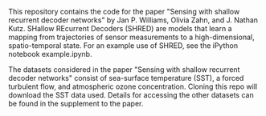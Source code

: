 This repository contains the code for the paper "Sensing with shallow recurrent decoder networks" by Jan P. Williams, Olivia Zahn, and J. Nathan Kutz. SHallow REcurrent Decoders (SHRED) are models that learn a mapping from trajectories of sensor measurements to a high-dimensional, spatio-temporal state. For an example use of SHRED, see the iPython notebook example.ipynb.

The datasets considered in the paper "Sensing with shallow recurrent decoder networks" consist of sea-surface temperature (SST), a forced turbulent flow, and atmospheric ozone concentration. Cloning this repo will download the SST data used. Details for accessing the other datasets can be found in the supplement to the paper. 
